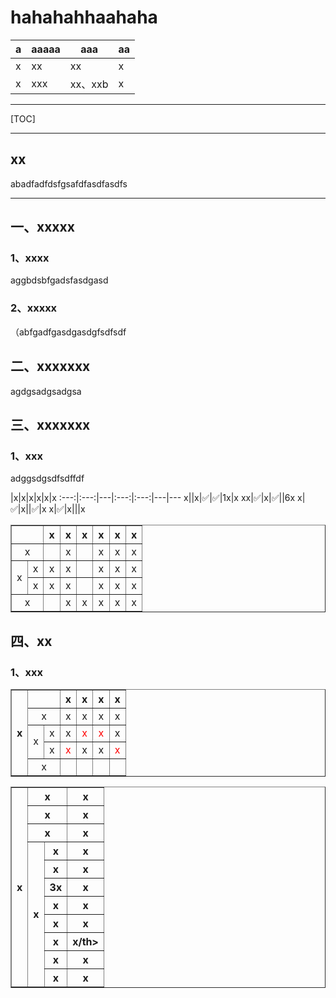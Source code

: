 # hahahahhaahaha
| a | aaaaa | aaa  | aa   |
| ---- | -------- | ------- | ---------- |
| x | xx     | xx| x |
| x | xxx     | xx、xxb | x |
***
[TOC]
***

## xx
abadfadfdsfgsafdfasdfasdfs

***

## 一、xxxxx
### 1、xxxx
aggbdsbfgadsfasdgasd

### 2、xxxxx

（abfgadfgasdgasdgfsdfsdf

## 二、xxxxxxx

agdgsadgsadgsa

## 三、xxxxxxx

### 1、xxx

adggsdgsdfsdffdf
 
   |x|x|x|x|x|x
:---:|:---:|---|:---:|:---:|---|---
x||x|✅|✅|1x|x
xx|✅|x|✅||6x
x|✅|x||✅|x
x|✅|x|||x

<table border="1" width="100%">
   <tr align="center">
      <td colspan="2"></td>
      <th>x</th>
      <th>x</th>
      <th>x</th>
      <th>x</th>
      <th>x</th>
      <th>x</th>
   </tr>
   <tr align="center">
      <td align="center" colspan="2">x</td>
      <td> </td>
      <td>x</td>
      <td> </td>
      <td>x</td>
      <td>x</td>
      <td>x</td>
   </tr>
   <tr align="center">
      <td rowspan="2">x</td>
      <td>x</td>
      <td>x</td>
      <td>x</td>
      <td> </td>
      <td>x</td>
      <td>x</td>
      <td>x</td>
   </tr>
   <tr align="center">
      <td>x</td>
      <td>x</td>
      <td>x</td>
      <td> </td>
      <td>x</td>
      <td>x</td>
      <td>x</td>
   </tr>
   <tr align="center">
      <td align="center" colspan="2">x</td>
      <td> </td>
      <td>x</td>
      <td>x</td>
      <td>x</td>
      <td>x</td>
      <td>x</td>
   </tr>
</table>
 
## 四、xx

### 1、xxx
<table border="1" width="100%">
   <tr align="center">
      <th rowspan="5">x</th>
      <td colspan="2"></td>
      <th>x</th>
      <th>x</th>
      <th>x</th>
      <th>x</th>
   </tr>
   <tr align="center">
      <td align="center" colspan="2">x</td>
      <td>x</td>
      <td>x</td>
      <td>x</td>      
      <td>x</td>
   </tr>
   <tr align="center">
      <td rowspan="2">x</td>
      <td>x</td>
      <td>x</td>
      <td><font color="red">x</td>
      <td><font color="red">x</td>
      <td>x</td>
   </tr>
   <tr align="center">
      <td>x</td>
      <td><font color="red">x</td>
      <td>x</td>
      <td>x</td>
      <td><font color="red">x</td>
   </tr>
   <tr align="center">
      <td align="center" colspan="2">x</td>
      <td></td>
      <td></td>
      <td></td>
      <td></td>
   </tr>
</table>


<table border="1" width="100%">
	<tr align="center">
		<th rowspan="11">x</th>
		<th colspan="2">x</th>
	   <th>x</th>
	</tr>
	<tr align="center">
		<th colspan="2">x</th>
	   <th>x</th>
	</tr>
   <tr align="center">
		<th colspan="2">x</th>
	   <th>x</th>	
	</tr>
	<tr align="center">
		<th rowspan="8">x</th>
		<th>x</th>	
	   <th>x</th>	
	</tr>
	<tr align="center">
		<th>x</th>	
	   <th>x</th>	
	</tr>
	<tr align="center">
		<th>3x</th>	
	   <th>x</th>	
	</tr>
	<tr align="center">
		<th>x</th>	
	   <th>x</th>	
	</tr>
	<tr align="center">
		<th>x</th>	
	   <th>x</th>	
	</tr>
	<tr align="center">
		<th>x</th>	
	   <th>x/th>	
	</tr>
	<tr align="center">
		<th>x</th>	
	   <th>x</th>	
	</tr>
	<tr align="center">
		<th>x</th>	
	   <th>x</th>	
	</tr>
</table>

